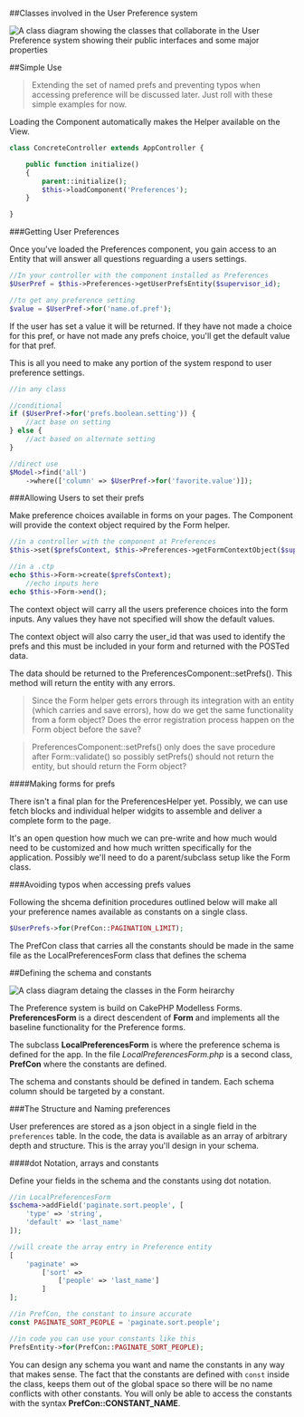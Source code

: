 ##Classes involved in the User Preference system

![A class diagram showing the classes that collaborate in the User Preference system showing their public interfaces and some major properties](/img/images/image/708e8e4b-a00e-42b0-a5a0-a74b7921b08b/classes-in-preference-sys.png "Classes in the Preferences system and their basic associations")

##Simple Use

>Extending the set of named prefs and preventing typos when accessing preference will be discussed later. Just roll with these simple examples for now.

Loading the Component automatically makes the Helper available on the View.

```php
class ConcreteController extends AppController {

    public function initialize()
    {
        parent::initialize();
        $this->loadComponent('Preferences');
    }

}
```

###Getting User Preferences

Once you've loaded the Preferences component, you gain access to an Entity that will answer all questions reguarding a users settings.

```php
//In your controller with the component installed as Preferences
$UserPref = $this->Preferences->getUserPrefsEntity($supervisor_id);

//to get any preference setting
$value = $UserPref->for('name.of.pref');
```

If the user has set a value it will be returned. If they have not made a choice for this pref, or have not made any prefs choice, you'll get the default value for that pref.

This is all you need to make any portion of the system respond to user preference settings.

```php
//in any class

//conditional
if ($UserPref->for('prefs.boolean.setting')) {
    //act base on setting
} else {
    //act based on alternate setting
}

//direct use
$Model->find('all')
    ->where(['column' => $UserPref->for('favorite.value')]);
```

###Allowing Users to set their prefs

Make preference choices available in forms on your pages. The Component will provide the context object required by the Form helper.

```php
//in a controller with the component at Preferences
$this->set($prefsContext, $this->Preferences->getFormContextObject($supervisor_id));

//in a .ctp
echo $this->Form->create($prefsContext);
    //echo inputs here
echo $this->Form->end();
```

The context object will carry all the users preference choices into the form inputs. Any values they have not specified will show the default values.

The context object will also carry the user_id that was used to identify the prefs and this must be included in your form and returned with the POSTed data.

The data should be returned to the PreferencesComponent::setPrefs(). This method will return the entity with any errors.

>Since the Form helper gets errors through its integration with an entity (which carries and save errors), how do we get the same functionality from a form object? Does the error registration process happen on the Form object before the save?

>PreferencesComponent::setPrefs() only does the save procedure after Form::validate() so possibly setPrefs() should not return the entity, but should return the Form object?

####Making forms for prefs

There isn't a final plan for the PreferencesHelper yet. Possibly, we can use fetch blocks and individual helper widgits to assemble and deliver a complete form to the page.

It's an open question how much we can pre-write and how much would need to be customized and how much written specifically for the application. Possibly we'll need to do a parent/subclass setup like the Form class.

###Avoiding typos when accessing prefs values

Following the shcema definition procedures outlined below will make all your preference names available as constants on a single class.

```php
$UserPrefs->for(PrefCon::PAGINATION_LIMIT);
```

The PrefCon class that carries all the constants should be made in the same file as the LocalPreferencesForm class that defines the schema

##Defining the schema and constants

![A class diagram detaing the classes in the Form heirarchy](/img/images/image/b5a11a6a-6ad8-4d5e-9342-2adb81622b67/preference_form_heirarchy.png "Focusing on the classes in the Form heriarchy")

The Preference system is build on CakePHP Modelless Forms. **PreferencesForm** is a direct descendent of **Form** and implements all the baseline functionality for the Preference forms.

The subclass **LocalPreferencesForm** is where the preference schema is defined for the app. In the file *LocalPreferencesForm.php* is a second class, **PrefCon** where the constants are defined.

The schema and constants should be defined in tandem. Each schema column should be targeted by a constant.

###The Structure and Naming preferences

User preferences are stored as a json object in a single field in the `preferences` table. In the code, the data is available as an array of arbitrary depth and structure. This is the array you'll design in your schema.

####dot Notation, arrays and constants

Define your fields in the schema and the constants using dot notation.

```php
//in LocalPreferencesForm
$schema->addField('paginate.sort.people', [
    'type' => 'string',
    'default' => 'last_name'
]);

//will create the array entry in Preference entity
[
    'paginate' =>
        ['sort' =>
            ['people' => 'last_name']
        ]
];

//in PrefCon, the constant to insure accurate
const PAGINATE_SORT_PEOPLE = 'paginate.sort.people';

//in code you can use your constants like this
PrefsEntity->for(PrefCon::PAGINATE_SORT_PEOPLE);
```

You can design any schema you want and name the constants in any way that makes sense. The fact that the constants are defined with `const` inside the class, keeps them out of the global space so there will be no name conflicts with other constants. You will only be able to access the constants with the syntax **PrefCon::CONSTANT_NAME**.

